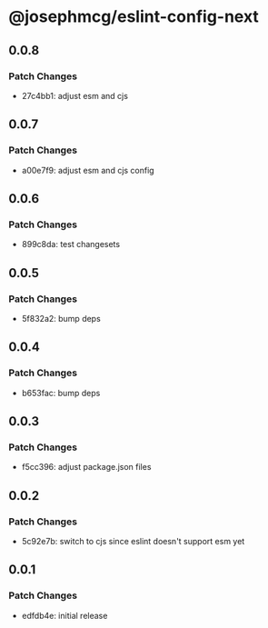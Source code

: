 # @josephmcg/eslint-config-next

## 0.0.8

### Patch Changes

- 27c4bb1: adjust esm and cjs

## 0.0.7

### Patch Changes

- a00e7f9: adjust esm and cjs config

## 0.0.6

### Patch Changes

- 899c8da: test changesets

## 0.0.5

### Patch Changes

- 5f832a2: bump deps

## 0.0.4

### Patch Changes

- b653fac: bump deps

## 0.0.3

### Patch Changes

- f5cc396: adjust package.json files

## 0.0.2

### Patch Changes

- 5c92e7b: switch to cjs since eslint doesn't support esm yet

## 0.0.1

### Patch Changes

- edfdb4e: initial release
